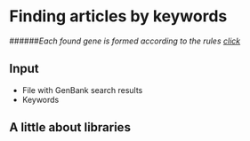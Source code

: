 # Finding articles by keywords

######*Each found gene is formed according to the rules [click](https://www.ncbi.nlm.nih.gov/Sitemap/samplerecord.html)*

## Input

* File with GenBank search results 
* Keywords

## A little about libraries
